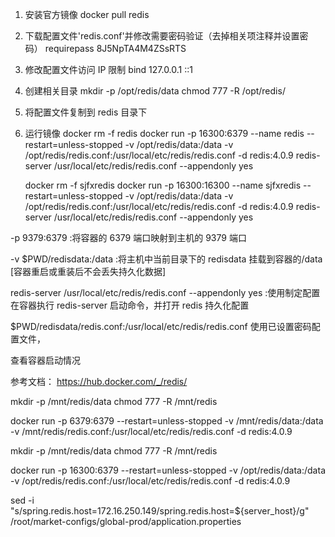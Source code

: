 1.  安装官方镜像
    docker pull redis

2.  下载配置文件'redis.conf'并修改需要密码验证（去掉相关项注释并设置密码）
    requirepass 8J5NpTA4M4ZSsRTS

3.  修改配置文件访问 IP 限制
    bind 127.0.0.1 ::1

4.  创建相关目录
    mkdir -p /opt/redis/data
    chmod 777 -R /opt/redis/

5.  将配置文件复制到 redis 目录下

6.  运行镜像
    docker rm -f redis
    docker run -p 16300:6379 --name redis --restart=unless-stopped -v /opt/redis/data:/data -v  /opt/redis/redis.conf:/usr/local/etc/redis/redis.conf -d redis:4.0.9 redis-server /usr/local/etc/redis/redis.conf --appendonly yes

    docker rm -f sjfxredis
    docker run -p 16300:16300 --name sjfxredis --restart=unless-stopped -v /opt/redis/data:/data -v  /opt/redis/redis.conf:/usr/local/etc/redis/redis.conf -d redis:4.0.9 redis-server /usr/local/etc/redis/redis.conf --appendonly yes

-p 9379:6379 :将容器的 6379 端口映射到主机的 9379 端口

-v $PWD/redisdata:/data :将主机中当前目录下的 redisdata 挂载到容器的/data [容器重启或重装后不会丢失持久化数据]

redis-server /usr/local/etc/redis/redis.conf --appendonly yes :使用制定配置在容器执行 redis-server 启动命令，并打开 redis 持久化配置

$PWD/redisdata/redis.conf:/usr/local/etc/redis/redis.conf 使用已设置密码配置文件，

查看容器启动情况

参考文档： https://hub.docker.com/_/redis/


mkdir -p /mnt/redis/data
chmod 777 -R /mnt/redis

docker run -p 6379:6379 --restart=unless-stopped -v /mnt/redis/data:/data -v /mnt/redis/redis.conf:/usr/local/etc/redis/redis.conf -d redis:4.0.9


mkdir -p /mnt/redis/data
chmod 777 -R /mnt/redis

docker run -p 16300:6379 --restart=unless-stopped -v /opt/redis/data:/data -v /opt/redis/redis.conf:/usr/local/etc/redis/redis.conf -d redis:4.0.9




sed -i "s/spring.redis.host=172.16.250.149/spring.redis.host=\${server_host}/g" /root/market-configs/global-prod/application.properties

